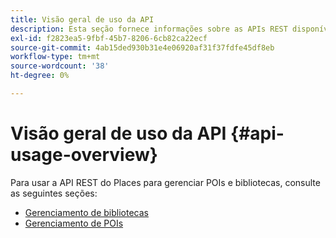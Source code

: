 ```yaml
---
title: Visão geral de uso da API
description: Esta seção fornece informações sobre as APIs REST disponíveis para o Serviço de Places.
exl-id: f2823ea5-9fbf-45b7-8206-6cb82ca22ecf
source-git-commit: 4ab15ded930b31e4e06920af31f37fdfe45df8eb
workflow-type: tm+mt
source-wordcount: '38'
ht-degree: 0%

---
```


# Visão geral de uso da API {#api-usage-overview}

Para usar a API REST do Places para gerenciar POIs e bibliotecas, consulte as seguintes seções:

* [Gerenciamento de bibliotecas](/help/web-service-api/api-usage/manage-libraries/manage-libraries.md)
* [Gerenciamento de POIs](/help/web-service-api/api-usage/manage-pois/manage-pois.md)
